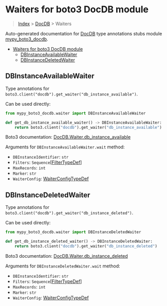 # Waiters for boto3 DocDB module

> [Index](..) > [DocDB](.) > Waiters

Auto-generated documentation for
[DocDB](https://boto3.amazonaws.com/v1/documentation/api/latest/reference/services/docdb.html#DocDB)
type annotations stubs module
[mypy_boto3_docdb](https://pypi.org/project/mypy-boto3-docdb/).

- [Waiters for boto3 DocDB module](#waiters-for-boto3-docdb-module)
  - [DBInstanceAvailableWaiter](#dbinstanceavailablewaiter)
  - [DBInstanceDeletedWaiter](#dbinstancedeletedwaiter)

## DBInstanceAvailableWaiter

Type annotations for
`boto3.client("docdb").get_waiter("db_instance_available")`.

Can be used directly:

```python
from mypy_boto3_docdb.waiter import DBInstanceAvailableWaiter

def get_db_instance_available_waiter() -> DBInstanceAvailableWaiter:
    return boto3.client("docdb").get_waiter("db_instance_available")
```

Boto3 documentation:
[DocDB.Waiter.db_instance_available](https://boto3.amazonaws.com/v1/documentation/api/latest/reference/services/docdb.html#DocDB.Waiter.DBInstanceAvailable)

Arguments for `DBInstanceAvailableWaiter.wait` method:

- `DBInstanceIdentifier`: `str`
- `Filters`: `Sequence`\[[FilterTypeDef](./type_defs.md#filtertypedef)\]
- `MaxRecords`: `int`
- `Marker`: `str`
- `WaiterConfig`: [WaiterConfigTypeDef](./type_defs.md#waiterconfigtypedef)

## DBInstanceDeletedWaiter

Type annotations for `boto3.client("docdb").get_waiter("db_instance_deleted")`.

Can be used directly:

```python
from mypy_boto3_docdb.waiter import DBInstanceDeletedWaiter

def get_db_instance_deleted_waiter() -> DBInstanceDeletedWaiter:
    return boto3.client("docdb").get_waiter("db_instance_deleted")
```

Boto3 documentation:
[DocDB.Waiter.db_instance_deleted](https://boto3.amazonaws.com/v1/documentation/api/latest/reference/services/docdb.html#DocDB.Waiter.DBInstanceDeleted)

Arguments for `DBInstanceDeletedWaiter.wait` method:

- `DBInstanceIdentifier`: `str`
- `Filters`: `Sequence`\[[FilterTypeDef](./type_defs.md#filtertypedef)\]
- `MaxRecords`: `int`
- `Marker`: `str`
- `WaiterConfig`: [WaiterConfigTypeDef](./type_defs.md#waiterconfigtypedef)
